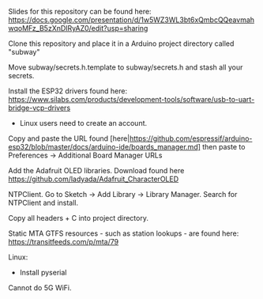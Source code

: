 Slides for this repository can be found here: https://docs.google.com/presentation/d/1w5WZ3WL3bt6xQmbcQQeavmahwqoMFz_B5zXnDIRyAZ0/edit?usp=sharing

Clone this repository and place it in a Arduino project directory called "subway"

Move subway/secrets.h.template to subway/secrets.h and stash all your secrets.

Install the ESP32 drivers found here: https://www.silabs.com/products/development-tools/software/usb-to-uart-bridge-vcp-drivers
 - Linux users need to create an account.

<INSERT GEORGE MESSAGE HERE>

Copy and paste the URL found [here|https://github.com/espressif/arduino-esp32/blob/master/docs/arduino-ide/boards_manager.md] then paste to Preferences -> Additional Board Manager URLs

Add the Adafruit OLED libraries. Download found here https://github.com/ladyada/Adafruit_CharacterOLED

NTPClient. Go to Sketch -> Add Library -> Library Manager. Search for NTPClient and install.

Copy all headers + C into project directory.

Static MTA GTFS resources - such as station lookups - are found here: https://transitfeeds.com/p/mta/79

Linux:
 - Install pyserial

Cannot do 5G WiFi.
